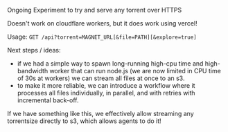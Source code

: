 Ongoing Experiment to try and serve any torrent over HTTPS

Doesn't work on cloudflare workers, but it does work using vercel!

Usage: `GET /api?torrent=MAGNET_URL[&file=PATH][&explore=true]`

Next steps / ideas:

- if we had a simple way to spawn long-running high-cpu time and high-bandwidth worker that can run node.js (we are now limited in CPU time of 30s at workers) we can stream all files at once to an s3.
- to make it more reliable, we can introduce a workflow where it processes all files individually, in parallel, and with retries with incremental back-off.

If we have something like this, we effectively allow streaming any torrentsize directly to s3, which allows agents to do it!
